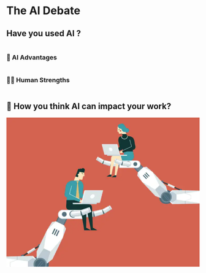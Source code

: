 # The  AI Debate

## Have you used AI ?

<div class="container">
  <div class="column">
    <h3> 🤖 AI Advantages</h3>
 
  </div>
  <div class="column">
    <h3>👨‍💻 Human Strengths</h3>
  </div>
</div>


## 🌟 How you think AI can impact your work?



<div class="image-container">
  <img src="intro/debate/images/debate.png" alt="AI Debate">
</div>

